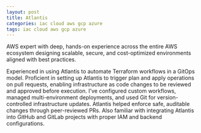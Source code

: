 ```yaml
---
layout: post
title: Atlantis
categories: iac cloud aws gcp azure
tags: iac cloud aws gcp azure
---
```


AWS expert with deep, hands-on experience across the entire AWS ecosystem designing scalable, secure, and cost-optimized environments aligned with best practices.

<!--more-->

Experienced in using Atlantis to automate Terraform workflows in a GitOps model. Proficient in setting up Atlantis to trigger plan and apply operations on pull requests, enabling infrastructure as code changes to be reviewed and approved before execution. I’ve configured custom workflows, managed multi-environment deployments, and used Git for version-controlled infrastructure updates. Atlantis helped enforce safe, auditable changes through peer-reviewed PRs. Also familiar with integrating Atlantis into GitHub and GitLab projects with proper IAM and backend configurations.
